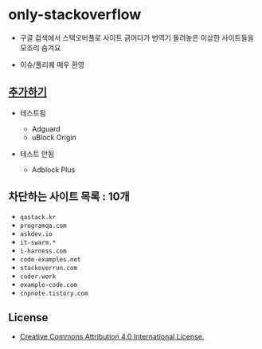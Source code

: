 # only-stackoverflow

- 구글 검색에서 스택오버플로 사이트 긁어다가 번역기 돌려놓은 이상한 사이트들을 모조리 숨겨요

- 이슈/풀리퀘 매우 환영

## [추가하기](https://subscribe.adblockplus.org/?location=https://github.com/RyuaNerin/only-stackoverflow/raw/master/only-stackoverflow.txt&title=only-stackoverflow)

- 테스트됨
	- Adguard
	- uBlock Origin

- 테스트 안됨
	- Adblock Plus

## 차단하는 사이트 목록 : 10개

- `qastack.kr`
- `programqa.com`
- `askdev.io`
- `it-swarm.*`
- `i-harness.com`
- `code-examples.net`
- `stackoverrun.com`
- `coder.work`
- `example-code.com`
- `cnpnote.tistory.com`

## License

- [Creative Commons Attribution 4.0 International License.](https://creativecommons.org/licenses/by/4.0/)